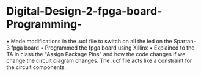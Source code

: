 # Digital-Design-2-fpga-board-Programming-
• Made modifications in the .ucf file to switch on all the led on the Spartan-3 fpga board • Programmed the fpga board using Xillinx • Explained to the TA in class the "Assign Package Pins" and how the code changes if we change the circuit diagram changes. The .ucf file acts like a constraint for the circuit components.
